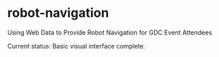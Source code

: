 # robot-navigation
Using Web Data to Provide Robot Navigation for GDC Event Attendees

Current status: Basic visual interface complete.
